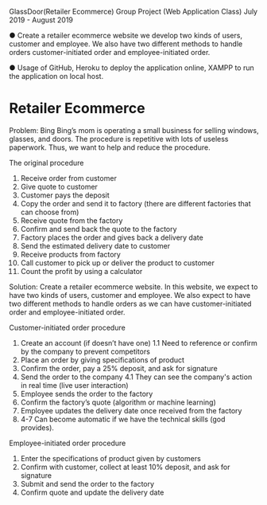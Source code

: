 GlassDoor(Retailer Ecommerce)
Group Project (Web Application Class) July 2019 - August 2019

● Create a retailer ecommerce website we develop two kinds of users, customer and employee. We also have two different methods to handle orders customer-initiated order and employee-initiated order.

● Usage of GitHub, Heroku to deploy the application online, XAMPP to run the application on local host.

# Retailer Ecommerce

Problem: Bing Bing’s mom is operating a small business for selling windows, glasses, and doors. The procedure is repetitive with lots of useless paperwork. Thus, we want to help and reduce the procedure.

The original procedure
1. Receive order from customer
2. Give quote to customer
3. Customer pays the deposit
4. Copy the order and send it to factory  (there are different factories that can choose from)
5. Receive quote from the factory
6. Confirm and send back the quote to the factory
7. Factory places the order and gives back a delivery date
8. Send the estimated delivery date to customer
9. Receive products from factory
10. Call customer to pick up or deliver the product  to customer
11. Count the profit by using a calculator

Solution: Create a retailer ecommerce website. In this website, we expect to have two kinds of users,  customer and employee. We also expect to have two different methods to handle orders as we can have customer-initiated order and employee-initiated order.

Customer-initiated order procedure
1. Create an account (if doesn’t have one)
1.1 Need to reference or confirm by the company to prevent competitors
2. Place an order by giving specifications of product
3. Confirm the order, pay a 25% deposit, and ask for signature
4. Send the order to the company
4.1 They can see the company's action in real time (live user interaction)
5. Employee sends the order to the factory
6. Confirm the factory’s quote (algorithm or machine learning)
7. Employee updates the delivery date once received from the factory
8. 4-7 Can become automatic if we have the technical skills (god provides).

Employee-initiated order procedure
1. Enter the specifications of product given by customers 
2. Confirm with customer, collect at least 10%  deposit, and ask for signature
3. Submit and send the order to the factory
4. Confirm quote and update the delivery date

